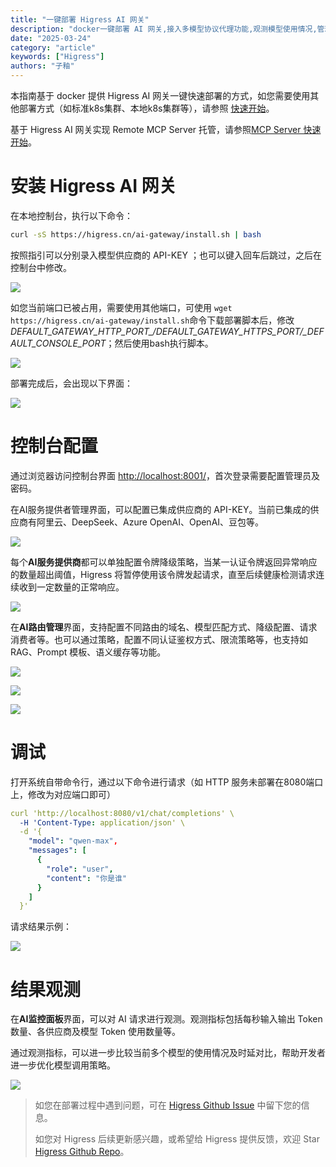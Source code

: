 ```yaml
---
title: "一键部署 Higress AI 网关"
description: "docker一键部署 AI 网关,接入多模型协议代理功能,观测模型使用情况,管理调用消费者"
date: "2025-03-24"
category: "article"
keywords: ["Higress"]
authors: "子釉"
---
```


本指南基于 docker 提供 Higress AI 网关一键快速部署的方式，如您需要使用其他部署方式（如标准k8s集群、本地k8s集群等），请参照 [快速开始](https://higress.cn/docs/latest/user/quickstart/)。

基于 Higress AI 网关实现 Remote MCP Server 托管，请参照[MCP Server 快速开始](../ai/mcp-quick-start.md)。

# 安装 Higress AI 网关

在本地控制台，执行以下命令：

```bash
curl -sS https://higress.cn/ai-gateway/install.sh | bash
```

按照指引可以分别录入模型供应商的 API-KEY ；也可以键入回车后跳过，之后在控制台中修改。

![](https://intranetproxy.alipay.com/skylark/lark/0/2025/png/66357218/1741063971166-0b83c7c9-b093-49f1-b38b-145994623f30.png)



如您当前端口已被占用，需要使用其他端口，可使用 `wget https://higress.cn/ai-gateway/install.sh`命令下载部署脚本后，修改*DEFAULT_GATEWAY_HTTP_PORT_/_DEFAULT_GATEWAY_HTTPS_PORT_/_DEFAULT_CONSOLE_PORT*；然后使用bash执行脚本。

![](https://intranetproxy.alipay.com/skylark/lark/0/2025/png/66357218/1741059869116-ab053c2c-0aaf-451b-8cad-21ac9664c28d.png)



部署完成后，会出现以下界面：

![](https://intranetproxy.alipay.com/skylark/lark/0/2025/png/66357218/1741063935811-ddf2eef7-967d-49a8-92e6-f99613b7dbf7.png)



# 控制台配置
通过浏览器访问控制台界面 [http://localhost:8001/](http://localhost:8001/)，首次登录需要配置管理员及密码。

在AI服务提供者管理界面，可以配置已集成供应商的 API-KEY。当前已集成的供应商有阿里云、DeepSeek、Azure OpenAI、OpenAI、豆包等。

![](https://intranetproxy.alipay.com/skylark/lark/0/2025/png/66357218/1742801827479-cb1c559b-8be0-485c-a0e5-f91efb8e265a.png)



每个**AI服务提供商**都可以单独配置令牌降级策略，当某一认证令牌返回异常响应的数量超出阈值，Higress 将暂停使用该令牌发起请求，直至后续健康检测请求连续收到一定数量的正常响应。

![](https://intranetproxy.alipay.com/skylark/lark/0/2025/png/66357218/1742801862323-799a2480-78f9-45f2-a22e-ef6e3f40416b.png)

在**AI路由管理**界面，支持配置不同路由的域名、模型匹配方式、降级配置、请求消费者等。也可以通过策略，配置不同认证鉴权方式、限流策略等，也支持如 RAG、Prompt 模板、语义缓存等功能。

![](https://intranetproxy.alipay.com/skylark/lark/0/2025/png/66357218/1742802104860-bd014ac1-ccf2-4a29-a22a-7af8c81e31df.png)

![](https://intranetproxy.alipay.com/skylark/lark/0/2025/png/66357218/1742801984540-2b14e062-4c47-4e49-a0e8-666d9eec369d.png)

![](https://intranetproxy.alipay.com/skylark/lark/0/2025/png/66357218/1742802143799-0c759460-e4f6-467e-8e6b-708496ae67eb.png)

# 调试
打开系统自带命令行，通过以下命令进行请求（如 HTTP 服务未部署在8080端口上，修改为对应端口即可）

```yaml
curl 'http://localhost:8080/v1/chat/completions' \
  -H 'Content-Type: application/json' \
  -d '{
    "model": "qwen-max",
    "messages": [
      {
        "role": "user",
        "content": "你是谁"
      }
    ]
  }'

```

请求结果示例：

![](https://intranetproxy.alipay.com/skylark/lark/0/2025/png/66357218/1741074397724-5d96c60b-a61c-43cc-8eac-a1b9bebc244f.png)



# 结果观测
在**AI监控面板**界面，可以对 AI 请求进行观测。观测指标包括每秒输入输出 Token 数量、各供应商及模型 Token 使用数量等。

通过观测指标，可以进一步比较当前多个模型的使用情况及时延对比，帮助开发者进一步优化模型调用策略。

![](https://intranetproxy.alipay.com/skylark/lark/0/2025/png/66357218/1741077322520-55959b84-3f15-442c-a7fb-12cc333f1b0f.png)


> 如您在部署过程中遇到问题，可在 [Higress Github Issue](https://github.com/alibaba/higress/issues) 中留下您的信息。
> 
> 如您对 Higress 后续更新感兴趣，或希望给 Higress 提供反馈，欢迎 Star [Higress Github Repo](https://github.com/alibaba/higress/)。
